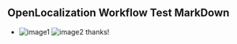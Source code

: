 ## OpenLocalization Workflow Test MarkDown
* ![image1](.\da332aa7-578f-4f82-99d6-e080599b05e2.PNG)   ![image2](.\e662d525-1b8a-41dd-a0b4-aef90eb1b912.png) 
thanks!